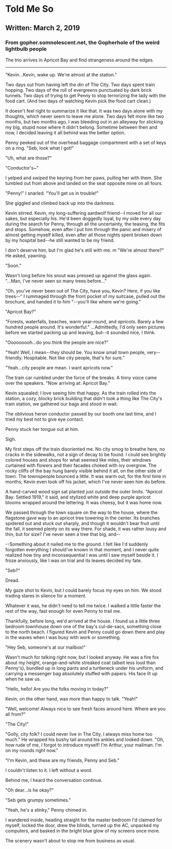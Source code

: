 # Told Me So
## Written: March 2, 2019
### From gopher.somnolescent.net, the Gopherhole of the weird lightbulb people
The trio arrives in Apricot Bay and find strangeness around the edges.

---

"Kevin...Kevin, wake up. We're almost at the station."

Two days out from having left the din of The City. Two days spent train
hopping. Two days of the roll of evergreens punctuated by dark brick tunnels.
Two days of trying to get Penny to stop terrorizing the lady with the food
cart. (And two days of watching Kevin pick the food cart clean.)

It doesn't feel right to summarize it like that. It was two days alone with
my thoughts, which never seem to leave me alone. Two days felt more like two
months, but two months ago, I was bleeding out in an alleyway for sticking my
big, stupid nose where it didn't belong. Sometime between then and now, I
decided leaving it all behind was the better option.

Penny peeked out of the overhead baggage compartment with a set of keys on a
ring. "Seb, look what I got!"

"Uh, what are those?"

"Conductor's~"

I yelped and swiped the keyring from her paws, pulling her with them. She
tumbled out from above and landed on the seat opposite mine on all fours.

"Penny!" I snarled. "You'll get us in trouble!"

She giggled and climbed back up into the darkness.

Kevin stirred. Kevin, my long-suffering aardwolf friend--I moved for all our
sakes, but especially his. He'd been doggedly loyal, by my side every day
during the search for Penny, through all the uncertainty, the teasing, the
fits and stops. Somehow, even after I put him through the panic and misery
of almost getting myself killed, even after all those nights spent broken
down by my hospital bed--he still wanted to be my friend.

I don't deserve him, but I'm glad he's still with me.
m
"We're almost there?" He asked, yawning.

"Soon."

Wasn't long before his snout was pressed up against the glass again. "...Man,
I've never seen so many trees before..."

"Oh, you've never been out of The City, have you, Kevin? Here, if you like
trees--" I rummaged through the front pocket of my suitcase, pulled out the
brochure, and handed it to him "--you'll like where we're going."

"Apricot Bay?"

"Forests, waterfalls, beaches, warm year-round, and *apricots*. Barely a few
hundred people around. It's wonderful." ...Admittedly, I'd only seen
pictures before we started packing up and leaving, but--it sounded nice, I
think. 

"Ooooooooh...do you think the people are nice?"

"Yeah! Well, I mean--they should be. You know small town people, very--
friendly. Hospitable. Not like city people, that's for sure."

"Yeah...city people are mean. I want apricots now."

The train car rumbled under the force of the breaks. A tinny voice came over
the speakers. "Now arriving at: Apricot Bay."

Kevin squealed; I love seeing him that happy. As the train rolled into the
station, a cozy, blocky brick building that didn't look a thing like The
City's train station, we gathered our bags and stood in wait.

The oblivious heron conductor passed by our booth one last time, and I tried
my best not to give eye contact.

Penny stuck her tongue out at him.

Sigh.

My first steps off the train disoriented me. No city smog to breathe here,
no cracks in the sidewalks, not a sign of decay to be found. I could see
brightly colored houses and shops for what seemed like miles, their windows
curtained with flowers and their facades choked with ivy overgrow. The rocky
cliffs of the bay hung barely visible behind it all, on the other side of
town. The townspeople bounced a little. It was warm out, for the first
time in months; Kevin even took off his jacket, which I've never seen him do
before.

A hand-carved wood sign sat planted just outside the outer limits. "Apricot
Bay: Settled 1919," it said, and stylized white and deep purple apricot
blooms wrapped around the lettering. It was cheesy, but it was home now.

We passed through the town square on the way to the house, where the
flagstone gave way to an apricot tree towering in the center. Its branches
spidered out and stuck out sharply, and though it wouldn't bear fruit until
the fall, it seemed plenty on its way there. For shade, it was rather lousy
and thin, but for size? I've never seen a tree that big, and--

--Something about it nailed me to the ground. I felt like I'd suddenly
forgotten everything I should've known in that moment, and I never quite
realized how tiny and inconsequential I was until I saw myself beside it. I
froze anxiously, like I was on trial and its leaves decided my fate.

"Seb?"

Dread.

My gaze shot to Kevin, but I could barely focus my eyes on him. We stood
trading stares in silence for a moment.

Whatever it was, he didn't need to tell me twice. I walked a little faster
the rest of the way, fast enough for even Penny to trail me.

Thankfully, before long, we'd arrived at the house. I found us a little three
bedroom townhouse down one of the bay's cul-de-sacs, something close to the
north beach. I figured Kevin and Penny could go down there and play in the
waves when I was busy with work or something.

"Hey Seb, someone's at our mailbox!"

Wasn't much for talking right now, but I looked anyway. He was a fire fox
about my height, orange-and-white streaked coat (albeit less loud than
Penny's), bundled up in long pants and a turtleneck under his uniform, and
carrying a messenger bag absolutely stuffed with papers. His face lit up
when he saw us.

"Hello, hello! Are you the folks moving in today?"

Kevin, on the other hand, was more than happy to talk. "Yeah!"

"Well, welcome! Always nice to see fresh faces around here. Where are you
all from?"

"The City!"

"Golly, city folk? I could never live in The City, I always miss home too
much." He wrapped his bushy tail around his ankles and looked down. "Oh, how
rude of me, I forgot to introduce myself! I'm Arthur, your mailman. I'm on my
rounds right now."

"I'm Kevin, and these are my friends, Penny and Seb."

I couldn't listen to it. I left without a word.

Behind me, I heard the conversation continue.

"Oh dear...is he okay?"

"Seb gets grumpy sometimes."

"Yeah, he's a stinky," Penny chimed in.

I wandered inside, heading straight for the master bedroom I'd claimed for
myself, locked the door, drew the blinds, turned up the AC, unpacked my
computers, and basked in the bright blue glow of my screens once more.

The scenery wasn't about to stop me from business as usual.